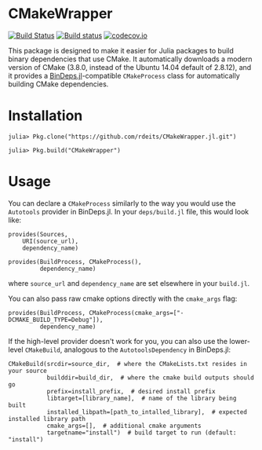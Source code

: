 # CMakeWrapper

[![Build Status](https://travis-ci.org/rdeits/CMakeWrapper.jl.svg?branch=master)](https://travis-ci.org/rdeits/CMakeWrapper.jl)
[![Build status](https://ci.appveyor.com/api/projects/status/iyaryc8ev5yeks0g?svg=true)](https://ci.appveyor.com/project/rdeits/cmakewrapper-jl)
[![codecov.io](http://codecov.io/github/rdeits/CMakeWrapper.jl/coverage.svg?branch=master)](http://codecov.io/github/rdeits/CMakeWrapper.jl?branch=master)

This package is designed to make it easier for Julia packages to build binary dependencies that use CMake. It automatically downloads a modern version of CMake (3.8.0, instead of the Ubuntu 14.04 default of 2.8.12), and it provides a [BinDeps.jl](https://github.com/JuliaLang/BinDeps.jl)-compatible `CMakeProcess` class for automatically building CMake dependencies.

# Installation

    julia> Pkg.clone("https://github.com/rdeits/CMakeWrapper.jl.git")

    julia> Pkg.build("CMakeWrapper")

# Usage

You can declare a `CMakeProcess` similarly to the way you would use the `Autotools` provider in BinDeps.jl. In your `deps/build.jl` file, this would look like:

    provides(Sources,
        URI(source_url),
        dependency_name)

    provides(BuildProcess, CMakeProcess(),
             dependency_name)

where `source_url` and `dependency_name` are set elsewhere in your `build.jl`.

You can also pass raw cmake options directly with the `cmake_args` flag:

    provides(BuildProcess, CMakeProcess(cmake_args=["-DCMAKE_BUILD_TYPE=Debug"]),
             dependency_name)

If the high-level provider doesn't work for you, you can also use the lower-level `CMakeBuild`, analogous to the `AutotoolsDependency` in BinDeps.jl:

    CMakeBuild(srcdir=source_dir,  # where the CMakeLists.txt resides in your source
               builddir=build_dir,  # where the cmake build outputs should go
               prefix=install_prefix,  # desired install prefix
               libtarget=[library_name],  # name of the library being built
               installed_libpath=[path_to_intalled_library],  # expected installed library path
               cmake_args=[],  # additional cmake arguments
               targetname="install")  # build target to run (default: "install")

